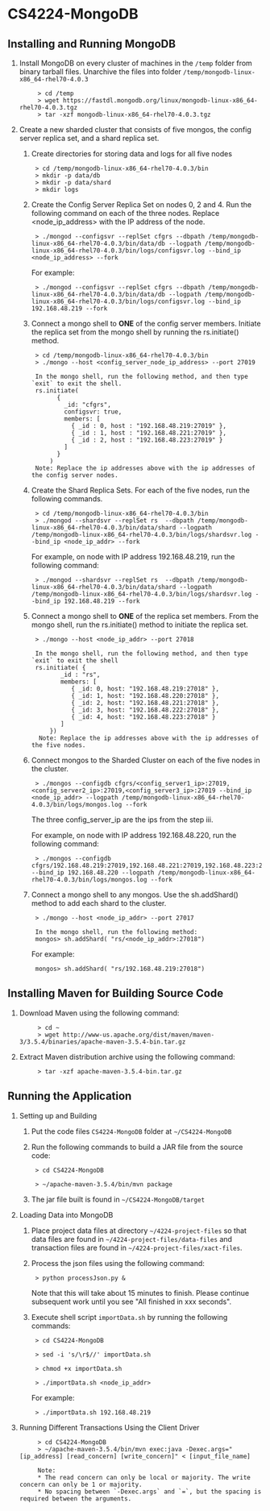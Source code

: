 # CS4224-MongoDB

## Installing and Running MongoDB
1. Install MongoDB on every cluster of machines in the `/temp` folder from binary tarball files. Unarchive the files into folder `/temp/mongodb-linux-x86_64-rhel70-4.0.3`
    
            > cd /temp
            > wget https://fastdl.mongodb.org/linux/mongodb-linux-x86_64-rhel70-4.0.3.tgz
            > tar -xzf mongodb-linux-x86_64-rhel70-4.0.3.tgz

2. Create a new sharded cluster that consists of five mongos, the config server replica set, and a shard replica set.
    1. Create directories for storing data and logs for all five nodes
    
            > cd /temp/mongodb-linux-x86_64-rhel70-4.0.3/bin 
            > mkdir -p data/db
            > mkdir -p data/shard
            > mkdir logs

    2. Create the Config Server Replica Set on nodes 0, 2 and 4. Run the following command on each of the three nodes. Replace <node_ip_address> with the IP address of the node.

            > ./mongod --configsvr --replSet cfgrs --dbpath /temp/mongodb-linux-x86_64-rhel70-4.0.3/bin/data/db --logpath /temp/mongodb-linux-x86_64-rhel70-4.0.3/bin/logs/configsvr.log --bind_ip <node_ip_address> --fork
            
        For example:
        
            > ./mongod --configsvr --replSet cfgrs --dbpath /temp/mongodb-linux-x86_64-rhel70-4.0.3/bin/data/db --logpath /temp/mongodb-linux-x86_64-rhel70-4.0.3/bin/logs/configsvr.log --bind_ip 192.168.48.219 --fork
            
	3. Connect a mongo shell to **ONE** of the config server members. Initiate the replica set from the mongo shell by running the rs.initiate() method.
            
            > cd /temp/mongodb-linux-x86_64-rhel70-4.0.3/bin
            > ./mongo --host <config_server_node_ip_address> --port 27019
            
            In the mongo shell, run the following method, and then type `exit` to exit the shell.
            rs.initiate(
                  {
                    _id: "cfgrs",
                    configsvr: true,
                    members: [
                      { _id : 0, host : "192.168.48.219:27019" },
                      { _id : 1, host : "192.168.48.221:27019" },
                      { _id : 2, host : "192.168.48.223:27019" }
                    ]
                  }
                )
            Note: Replace the ip addresses above with the ip addresses of the config server nodes.
            
    4. Create the Shard Replica Sets. For each of the five nodes, run the following commands.
    
            > cd /temp/mongodb-linux-x86_64-rhel70-4.0.3/bin
            > ./mongod --shardsvr --replSet rs  --dbpath /temp/mongodb-linux-x86_64-rhel70-4.0.3/bin/data/shard --logpath /temp/mongodb-linux-x86_64-rhel70-4.0.3/bin/logs/shardsvr.log --bind_ip <node_ip_addr> --fork

        For example, on node with IP address 192.168.48.219, run the following command:

            > ./mongod --shardsvr --replSet rs  --dbpath /temp/mongodb-linux-x86_64-rhel70-4.0.3/bin/data/shard --logpath /temp/mongodb-linux-x86_64-rhel70-4.0.3/bin/logs/shardsvr.log --bind_ip 192.168.48.219 --fork
            
    5. Connect a mongo shell to **ONE** of the replica set members. From the mongo shell, run the rs.initiate() method to initiate the replica set.
    
            > ./mongo --host <node_ip_addr> --port 27018
            
            In the mongo shell, run the following method, and then type `exit` to exit the shell
            rs.initiate( {
                   _id : "rs",
                   members: [
                      { _id: 0, host: "192.168.48.219:27018" },
                      { _id: 1, host: "192.168.48.220:27018" },
                      { _id: 2, host: "192.168.48.221:27018" },
                      { _id: 3, host: "192.168.48.222:27018" },
                      { _id: 4, host: "192.168.48.223:27018" }
                   ]
                })
             Note: Replace the ip addresses above with the ip addresses of the five nodes.
             
    6. Connect mongos to the Sharded Cluster on each of the five nodes in the cluster. 
            
            > ./mongos --configdb cfgrs/<config_server1_ip>:27019,<config_server2_ip>:27019,<config_server3_ip>:27019 --bind_ip <node_ip_addr> --logpath /temp/mongodb-linux-x86_64-rhel70-4.0.3/bin/logs/mongos.log --fork
	    The three config_server_ip are the ips from the step iii.
    
        For example, on node with IP address 192.168.48.220, run the following command: 
    
            > ./mongos --configdb cfgrs/192.168.48.219:27019,192.168.48.221:27019,192.168.48.223:27019 --bind_ip 192.168.48.220 --logpath /temp/mongodb-linux-x86_64-rhel70-4.0.3/bin/logs/mongos.log --fork

    7. Connect a mongo shell to any mongos. Use the sh.addShard() method to add each shard to the cluster.
    
            > ./mongo --host <node_ip_addr> --port 27017
            
            In the mongo shell, run the following method:
            mongos> sh.addShard( "rs/<node_ip_addr>:27018")
            
        For example: 
        
            mongos> sh.addShard( "rs/192.168.48.219:27018")
            
## Installing Maven for Building Source Code
1. Download Maven using the following command:

            > cd ~
            > wget http://www-us.apache.org/dist/maven/maven-3/3.5.4/binaries/apache-maven-3.5.4-bin.tar.gz

2. Extract Maven distribution archive using the following command:

            > tar -xzf apache-maven-3.5.4-bin.tar.gz

## Running the Application
1. Setting up and Building
    1. Put the code files `CS4224-MongoDB` folder at `~/CS4224-MongoDB`

    2. Run the following commands to build a JAR file from the source code:

            > cd CS4224-MongoDB

            > ~/apache-maven-3.5.4/bin/mvn package

    3. The jar file built is found in `~/CS4224-MongoDB/target`

2. Loading Data into MongoDB
    1. Place project data files at directory `~/4224-project-files` so that data files are found in `~/4224-project-files/data-files` and transaction files are found in `~/4224-project-files/xact-files`.
    
    2. Process the json files using the following command:
    
    		> python processJson.py &
	
    	Note that this will take about 15 minutes to finish. Please continue subsequent work until you see "All finished in xxx seconds".

    3. Execute shell script `importData.sh` by running the following commands:

            > cd CS4224-MongoDB

            > sed -i 's/\r$//' importData.sh

            > chmod +x importData.sh

            > ./importData.sh <node_ip_addr>
            
        For example:
            
            > ./importData.sh 192.168.48.219

3. Running Different Transactions Using the Client Driver

            > cd CS4224-MongoDB
            > ~/apache-maven-3.5.4/bin/mvn exec:java -Dexec.args="[ip_address] [read_concern] [write_concern]" < [input_file_name]

            Note:
            * The read concern can only be local or majority. The write concern can only be 1 or majority.
            * No spacing between `-Dexec.args` and `=`, but the spacing is required between the arguments.
